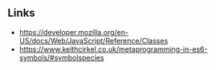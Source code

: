 ## Links

- https://developer.mozilla.org/en-US/docs/Web/JavaScript/Reference/Classes
- https://www.keithcirkel.co.uk/metaprogramming-in-es6-symbols/#symbolspecies
